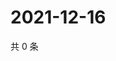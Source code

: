 # 2021-12-16

共 0 条

<!-- BEGIN WEIBO -->
<!-- 最后更新时间 Thu Dec 16 2021 21:17:11 GMT+0800 (China Standard Time) -->

<!-- END WEIBO -->
